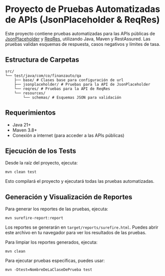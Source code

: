 # Proyecto de Pruebas Automatizadas de APIs (JsonPlaceholder & ReqRes)

Este proyecto contiene pruebas automatizadas para las APIs públicas de [JsonPlaceholder](https://jsonplaceholder.typicode.com/) y [ReqRes](https://reqres.in/), utilizando Java, Maven y RestAssured. Las pruebas validan esquemas de respuesta, casos negativos y límites de tasa.

## Estructura de Carpetas
    src/ 
    └── test/java/com/co/finanzauto/qa
        ├── base/ # Clases base para configuración de url 
        ├── jsonplaceholder/ # Pruebas para la API de JsonPlaceholder 
        └── reqres/ # Pruebas para la API de ReqRes 
        └── resources/ 
            └── schemas/ # Esquemas JSON para validación
## Requerimientos

- Java 21+
- Maven 3.8+
- Conexión a internet (para acceder a las APIs públicas)

## Ejecución de los Tests

Desde la raíz del proyecto, ejecuta:
```
mvn clean test
```
Esto compilará el proyecto y ejecutará todas las pruebas automatizadas.

## Generación y Visualización de Reportes

Para generar los reportes de las pruebas, ejecuta:
```
mvn surefire-report:report
```
Los reportes se generarán en `target/reports/surefire.html`. Puedes abrir este archivo en tu navegador para ver los resultados de las pruebas.

Para limpiar los reportes generados, ejecuta:
```
mvn clean
```

Para ejecutar pruebas específicas, puedes usar:
```
mvn -Dtest=NombreDeLaClaseDePrueba test
```
